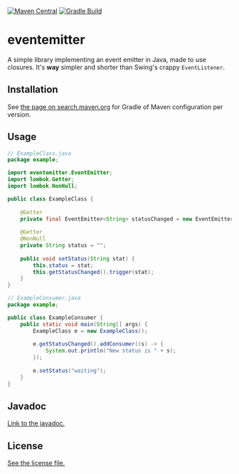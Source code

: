 [![Maven Central](https://img.shields.io/maven-central/v/io.github.nicolas-van/eventemitter)](https://search.maven.org/artifact/io.github.nicolas-van/eventemitter) [![Gradle Build](https://github.com/nicolas-van/eventemitter/workflows/Gradle%20Build/badge.svg)](https://github.com/nicolas-van/eventemitter/actions)

# eventemitter

A simple library implementing an event emitter in Java, made to use closures. It's **way** simpler and shorter than Swing's crappy `EventListener`.

## Installation

See [the page on search.maven.org](https://search.maven.org/artifact/io.github.nicolas-van/eventemitter) for Gradle of Maven configuration per version.

## Usage

```java
// ExampleClass.java
package example;

import eventemitter.EventEmitter;
import lombok.Getter;
import lombok.NonNull;

public class ExampleClass {
    
    @Getter
    private final EventEmitter<String> statusChanged = new EventEmitter<>();
    
    @Getter
    @NonNull
    private String status = "";
    
    public void setStatus(String stat) {
        this.status = stat;
        this.getStatusChanged().trigger(stat);
    }
}
```

```java
// ExampleConsumer.java
package example;

public class ExampleConsumer {
    public static void main(String[] args) {
        ExampleClass e = new ExampleClass();
        
        e.getStatusChanged().addConsumer((s) -> {
            System.out.println("New status is " + s);
        });
        
        e.setStatus("waiting");
    }
}
```

## Javadoc

[Link to the javadoc.](https://nicolas-van.github.io/eventemitter/javadoc)

## License

[See the license file.](./LICENSE.md)
